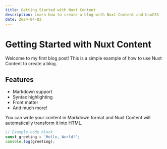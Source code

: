 ```yaml
---
title: Getting Started with Nuxt Content
description: Learn how to create a blog with Nuxt Content and UnoCSS
date: 2024-04-03
---
```


# Getting Started with Nuxt Content

Welcome to my first blog post! This is a simple example of how to use Nuxt Content to create a blog.

## Features

- Markdown support
- Syntax highlighting
- Front matter
- And much more!

You can write your content in Markdown format and Nuxt Content will automatically transform it into HTML.

```js
// Example code block
const greeting = 'Hello, World!';
console.log(greeting);
```